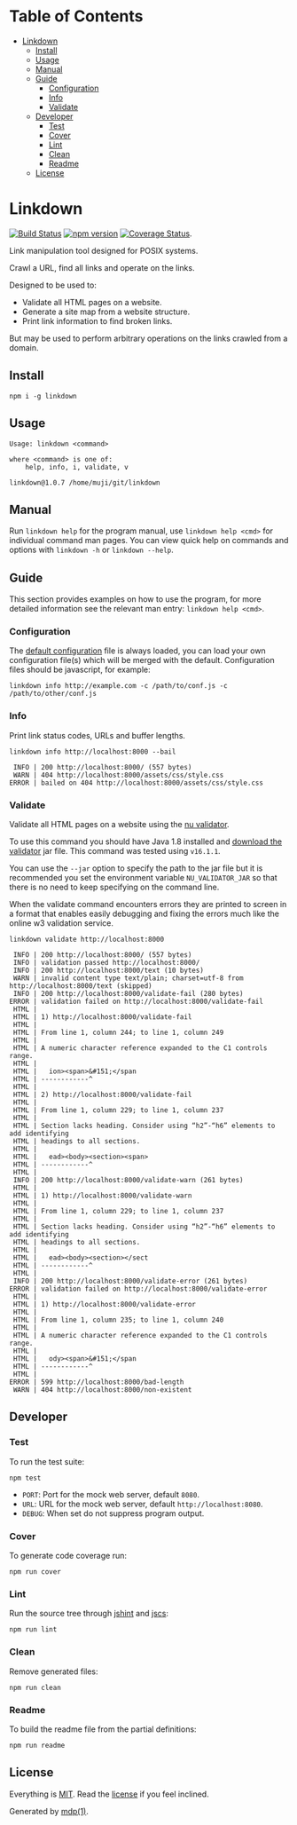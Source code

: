 Table of Contents
=================

* [Linkdown](#linkdown)
  * [Install](#install)
  * [Usage](#usage)
  * [Manual](#manual)
  * [Guide](#guide)
    * [Configuration](#configuration)
    * [Info](#info)
    * [Validate](#validate)
  * [Developer](#developer)
    * [Test](#test)
    * [Cover](#cover)
    * [Lint](#lint)
    * [Clean](#clean)
    * [Readme](#readme)
  * [License](#license)

Linkdown
========

[<img src="https://travis-ci.org/tmpfs/linkdown.svg?v=2" alt="Build Status">](https://travis-ci.org/tmpfs/linkdown)
[<img src="http://img.shields.io/npm/v/linkdown.svg?v=2" alt="npm version">](https://npmjs.org/package/linkdown)
[<img src="https://coveralls.io/repos/tmpfs/linkdown/badge.svg?branch=master&service=github&v=3" alt="Coverage Status">](https://coveralls.io/github/tmpfs/linkdown?branch=master).

Link manipulation tool designed for POSIX systems.

Crawl a URL, find all links and operate on the links.

Designed to be used to:

* Validate all HTML pages on a website.
* Generate a site map from a website structure.
* Print link information to find broken links.

But may be used to perform arbitrary operations on the links crawled from a domain.

## Install

```
npm i -g linkdown
```

## Usage

```
Usage: linkdown <command>

where <command> is one of:
    help, info, i, validate, v

linkdown@1.0.7 /home/muji/git/linkdown
```

## Manual

Run `linkdown help` for the program manual, use `linkdown help <cmd>` for individual command man pages. You can view quick help on commands and options with `linkdown -h` or `linkdown --help`.

## Guide

This section provides examples on how to use the program, for more detailed information see the relevant man entry: `linkdown help <cmd>`.

### Configuration

The [default configuration](https://github.com/tmpfs/linkdown/blob/master/linkdown.js) file is always loaded, you can load your own configuration file(s) which will be merged with the default. Configuration files should be javascript, for example:

```
linkdown info http://example.com -c /path/to/conf.js -c /path/to/other/conf.js
```

### Info

Print link status codes, URLs and buffer lengths.

```shell
linkdown info http://localhost:8000 --bail
```

```
 INFO | 200 http://localhost:8000/ (557 bytes)
 WARN | 404 http://localhost:8000/assets/css/style.css 
ERROR | bailed on 404 http://localhost:8000/assets/css/style.css
```

### Validate

Validate all HTML pages on a website using the [nu validator](https://github.com/validator/validator).

To use this command you should have Java 1.8 installed and [download the validator](https://github.com/validator/validator/releases) jar file. This command was tested using `v16.1.1`.

You can use the `--jar` option to specify the path to the jar file but it is recommended you set the environment variable `NU_VALIDATOR_JAR` so that there is no need to keep specifying on the command line.

When the validate command encounters errors they are printed to screen in a format that enables easily debugging and fixing the errors much like the online w3 validation service.

```shell
linkdown validate http://localhost:8000
```

```
 INFO | 200 http://localhost:8000/ (557 bytes)
 INFO | validation passed http://localhost:8000/
 INFO | 200 http://localhost:8000/text (10 bytes)
 WARN | invalid content type text/plain; charset=utf-8 from http://localhost:8000/text (skipped)
 INFO | 200 http://localhost:8000/validate-fail (280 bytes)
ERROR | validation failed on http://localhost:8000/validate-fail
 HTML |  
 HTML | 1) http://localhost:8000/validate-fail
 HTML |  
 HTML | From line 1, column 244; to line 1, column 249
 HTML |  
 HTML | A numeric character reference expanded to the C1 controls range.
 HTML |  
 HTML |   ion><span>&#151;</span
 HTML | ------------^
 HTML |  
 HTML | 2) http://localhost:8000/validate-fail
 HTML |  
 HTML | From line 1, column 229; to line 1, column 237
 HTML |  
 HTML | Section lacks heading. Consider using “h2”-“h6” elements to add identifying
 HTML | headings to all sections.
 HTML |  
 HTML |   ead><body><section><span>
 HTML | ------------^
 HTML |  
 INFO | 200 http://localhost:8000/validate-warn (261 bytes)
 HTML |  
 HTML | 1) http://localhost:8000/validate-warn
 HTML |  
 HTML | From line 1, column 229; to line 1, column 237
 HTML |  
 HTML | Section lacks heading. Consider using “h2”-“h6” elements to add identifying
 HTML | headings to all sections.
 HTML |  
 HTML |   ead><body><section></sect
 HTML | ------------^
 HTML |  
 INFO | 200 http://localhost:8000/validate-error (261 bytes)
ERROR | validation failed on http://localhost:8000/validate-error
 HTML |  
 HTML | 1) http://localhost:8000/validate-error
 HTML |  
 HTML | From line 1, column 235; to line 1, column 240
 HTML |  
 HTML | A numeric character reference expanded to the C1 controls range.
 HTML |  
 HTML |   ody><span>&#151;</span
 HTML | ------------^
 HTML |  
ERROR | 599 http://localhost:8000/bad-length 
 WARN | 404 http://localhost:8000/non-existent
```

## Developer

### Test

To run the test suite:

```
npm test
```

* `PORT`: Port for the mock web server, default `8080`.
* `URL`: URL for the mock web server, default `http://localhost:8080`.
* `DEBUG`: When set do not suppress program output.

### Cover

To generate code coverage run:

```
npm run cover
```

### Lint

Run the source tree through [jshint](http://jshint.com) and [jscs](http://jscs.info):

```
npm run lint
```

### Clean

Remove generated files:

```
npm run clean
```

### Readme

To build the readme file from the partial definitions:

```
npm run readme
```

## License

Everything is [MIT](http://en.wikipedia.org/wiki/MIT_License). Read the [license](https://github.com/tmpfs/linkdown/blob/master/LICENSE) if you feel inclined.

Generated by [mdp(1)](https://github.com/tmpfs/mdp).

[validator]: https://github.com/validator/validator
[validator-releases]: https://github.com/validator/validator/releases
[simplecrawler]: https://github.com/cgiffard/node-simplecrawler
[jshint]: http://jshint.com
[jscs]: http://jscs.info

